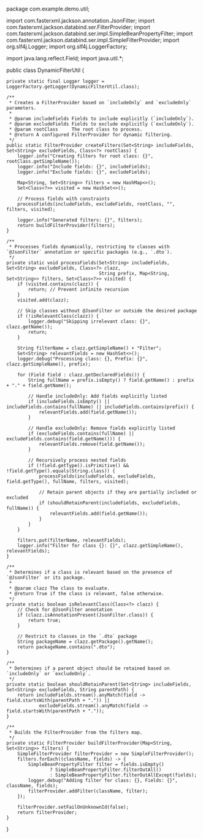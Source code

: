 package com.example.demo.util;

import com.fasterxml.jackson.annotation.JsonFilter;
import com.fasterxml.jackson.databind.ser.FilterProvider;
import com.fasterxml.jackson.databind.ser.impl.SimpleBeanPropertyFilter;
import com.fasterxml.jackson.databind.ser.impl.SimpleFilterProvider;
import org.slf4j.Logger;
import org.slf4j.LoggerFactory;

import java.lang.reflect.Field;
import java.util.*;

public class DynamicFilterUtil {

    private static final Logger logger = LoggerFactory.getLogger(DynamicFilterUtil.class);

    /**
     * Creates a FilterProvider based on `includeOnly` and `excludeOnly` parameters.
     *
     * @param includeFields Fields to include explicitly (`includeOnly`).
     * @param excludeFields Fields to exclude explicitly (`excludeOnly`).
     * @param rootClass     The root class to process.
     * @return A configured FilterProvider for dynamic filtering.
     */
    public static FilterProvider createFilters(Set<String> includeFields, Set<String> excludeFields, Class<?> rootClass) {
        logger.info("Creating filters for root class: {}", rootClass.getSimpleName());
        logger.info("Include fields: {}", includeFields);
        logger.info("Exclude fields: {}", excludeFields);

        Map<String, Set<String>> filters = new HashMap<>();
        Set<Class<?>> visited = new HashSet<>();

        // Process fields with constraints
        processFields(includeFields, excludeFields, rootClass, "", filters, visited);

        logger.info("Generated filters: {}", filters);
        return buildFilterProvider(filters);
    }

    /**
     * Processes fields dynamically, restricting to classes with `@JsonFilter` annotation or specific packages (e.g., `.dto`).
     */
    private static void processFields(Set<String> includeFields, Set<String> excludeFields, Class<?> clazz,
                                      String prefix, Map<String, Set<String>> filters, Set<Class<?>> visited) {
        if (visited.contains(clazz)) {
            return; // Prevent infinite recursion
        }
        visited.add(clazz);

        // Skip classes without @JsonFilter or outside the desired package
        if (!isRelevantClass(clazz)) {
            logger.debug("Skipping irrelevant class: {}", clazz.getName());
            return;
        }

        String filterName = clazz.getSimpleName() + "Filter";
        Set<String> relevantFields = new HashSet<>();
        logger.debug("Processing class: {}, Prefix: {}", clazz.getSimpleName(), prefix);

        for (Field field : clazz.getDeclaredFields()) {
            String fullName = prefix.isEmpty() ? field.getName() : prefix + "." + field.getName();

            // Handle includeOnly: Add fields explicitly listed
            if (includeFields.isEmpty() || includeFields.contains(fullName) || includeFields.contains(prefix)) {
                relevantFields.add(field.getName());
            }

            // Handle excludeOnly: Remove fields explicitly listed
            if (excludeFields.contains(fullName) || excludeFields.contains(field.getName())) {
                relevantFields.remove(field.getName());
            }

            // Recursively process nested fields
            if (!field.getType().isPrimitive() && !field.getType().equals(String.class)) {
                processFields(includeFields, excludeFields, field.getType(), fullName, filters, visited);

                // Retain parent objects if they are partially included or excluded
                if (shouldRetainParent(includeFields, excludeFields, fullName)) {
                    relevantFields.add(field.getName());
                }
            }
        }

        filters.put(filterName, relevantFields);
        logger.info("Filter for class {}: {}", clazz.getSimpleName(), relevantFields);
    }

    /**
     * Determines if a class is relevant based on the presence of `@JsonFilter` or its package.
     *
     * @param clazz The class to evaluate.
     * @return True if the class is relevant, false otherwise.
     */
    private static boolean isRelevantClass(Class<?> clazz) {
        // Check for @JsonFilter annotation
        if (clazz.isAnnotationPresent(JsonFilter.class)) {
            return true;
        }

        // Restrict to classes in the `.dto` package
        String packageName = clazz.getPackage().getName();
        return packageName.contains(".dto");
    }

    /**
     * Determines if a parent object should be retained based on `includeOnly` or `excludeOnly`.
     */
    private static boolean shouldRetainParent(Set<String> includeFields, Set<String> excludeFields, String parentPath) {
        return includeFields.stream().anyMatch(field -> field.startsWith(parentPath + ".")) ||
                excludeFields.stream().anyMatch(field -> field.startsWith(parentPath + "."));
    }

    /**
     * Builds the FilterProvider from the filters map.
     */
    private static FilterProvider buildFilterProvider(Map<String, Set<String>> filters) {
        SimpleFilterProvider filterProvider = new SimpleFilterProvider();
        filters.forEach((className, fields) -> {
            SimpleBeanPropertyFilter filter = fields.isEmpty()
                    ? SimpleBeanPropertyFilter.filterOutAll()
                    : SimpleBeanPropertyFilter.filterOutAllExcept(fields);
            logger.debug("Adding filter for class: {}, Fields: {}", className, fields);
            filterProvider.addFilter(className, filter);
        });

        filterProvider.setFailOnUnknownId(false);
        return filterProvider;
    }
}
